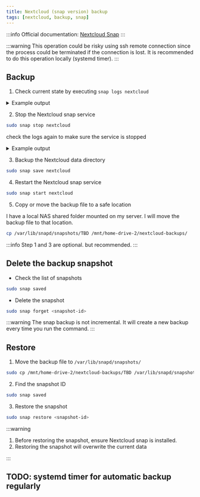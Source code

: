 ```yaml
---
title: Nextcloud (snap version) backup
tags: [nextcloud, backup, snap]
---
```


:::info
Official documentation: [Nextcloud Snap](https://github.com/nextcloud-snap/nextcloud-snap/wiki/Backup-and-Restore)
:::

:::warning
This operation could be risky using ssh remote connection since the process could be terminated if the connection is lost. It is recommended to do this operation locally (systemd timer).
:::

## Backup

1. Check current state by executing `snap logs nextcloud`

<details>
<summary>Example output</summary>

```bash
❯ sudo snap logs nextcloud
2024-08-29T00:00:16Z nextcloud.logrotate[584775]: considering log /var/snap/nextcloud/current/logs/mysql_errors.log
2024-08-29T00:00:16Z nextcloud.logrotate[584775]:   Now: 2024-08-29 00:00
2024-08-29T00:00:16Z nextcloud.logrotate[584775]:   Last rotated at 2024-08-27 00:00
2024-08-29T00:00:16Z nextcloud.logrotate[584775]:   log does not need rotating (log has been rotated at 2024-8-27 0:0, that is not week ago yet)
2024-08-29T00:00:16Z systemd[1]: snap.nextcloud.logrotate.service: Deactivated successfully.
2024-08-29T01:07:00Z nextcloud.renew-certs[599165]: Saving debug log to /var/snap/nextcloud/current/certs/certbot/logs/letsencrypt.log
2024-08-29T01:07:01Z nextcloud.renew-certs[599165]: - - - - - - - - - - - - - - - - - - - - - - - - - - - - - - - - - - - - - - - -
2024-08-29T01:07:01Z nextcloud.renew-certs[599165]: No renewals were attempted.
2024-08-29T01:07:01Z nextcloud.renew-certs[599165]: No hooks were run.
2024-08-29T01:07:01Z nextcloud.renew-certs[599165]: - - - - - - - - - - - - - - - - - - - - - - - - - - - - - - - - - - - - - - - -
```

</details>

2. Stop the Nextcloud snap service

```bash
sudo snap stop nextcloud
```

check the logs again to make sure the service is stopped

<details>
<summary>Example output</summary>

```bash
❯ sudo snap logs nextcloud
2024-08-29T12:29:42Z systemd[1]: Stopped snap.nextcloud.php-fpm.service - Service for snap application nextcloud.php-fpm.
2024-08-29T12:29:42Z systemd[1]: snap.nextcloud.php-fpm.service: Consumed 17h 23min 13.479s CPU time, 28.2G memory peak, 0B memory swap peak.
2024-08-29T12:29:42Z systemd[1]: Stopping snap.nextcloud.redis-server.service - Service for snap application nextcloud.redis-server...
2024-08-29T12:29:42Z systemd[1]: snap.nextcloud.redis-server.service: Deactivated successfully.
2024-08-29T12:29:42Z systemd[1]: Stopped snap.nextcloud.redis-server.service - Service for snap application nextcloud.redis-server.
2024-08-29T12:29:42Z systemd[1]: snap.nextcloud.redis-server.service: Consumed 44min 59.826s CPU time, 18.7M memory peak, 0B memory swap peak.
2024-08-29T12:29:42Z systemd[1]: Stopping snap.nextcloud.renew-certs.service - Service for snap application nextcloud.renew-certs...
2024-08-29T12:29:42Z systemd[1]: snap.nextcloud.renew-certs.service: Deactivated successfully.
2024-08-29T12:29:42Z systemd[1]: Stopped snap.nextcloud.renew-certs.service - Service for snap application nextcloud.renew-certs.
2024-08-29T12:29:42Z systemd[1]: snap.nextcloud.renew-certs.service: Consumed 6.246s CPU time, 75.8M memory peak, 0B memory swap peak.
```

</details>

3. Backup the Nextcloud data directory

```bash
sudo snap save nextcloud
```

4. Restart the Nextcloud snap service

```bash
sudo snap start nextcloud
```

5. Copy or move the backup file to a safe location

I have a local NAS shared folder mounted on my server. I will move the backup file to that location.

```bash
cp /var/lib/snapd/snapshots/TBD /mnt/home-drive-2/nextcloud-backups/
```

:::info
Step 1 and 3 are optional. but recommended.
:::

## Delete the backup snapshot

- Check the list of snapshots

```bash
sudo snap saved
```

- Delete the snapshot

```bash
sudo snap forget <snapshot-id>

```

:::warning
The snap backup is not incremental. It will create a new backup every time you run the command.
:::

## Restore

1. Move the backup file to `/var/lib/snapd/snapshots/`

```bash
sudo cp /mnt/home-drive-2/nextcloud-backups/TBD /var/lib/snapd/snapshots/
```

2. Find the snapshot ID

```bash
sudo snap saved
```

3. Restore the snapshot

```bash
sudo snap restore <snapshot-id>
```

:::warning

1. Before restoring the snapshot, ensure Nextcloud snap is installed.
2. Restoring the snapshot will overwrite the current data

:::

## TODO: systemd timer for automatic backup regularly
